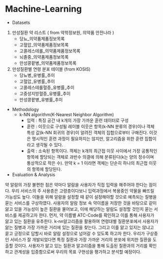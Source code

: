 # Machine-Learning
*  Datasets
 1) 만성질환 약 리스트 ( from 약학정보원, 의약품 안전나라 )
    * 당뇨_의약품제품정보목록
    * 고혈압_의약품제품정보목록
    * 고콜레스테롤_의약품제품정보목록
    * 뇌졸중_의약품제품정보목록
    * 만성콩팥병_의약품제품정보목록
 2) 만성질환별 연령 분포 테이블 (from KOSIS)
    * 당뇨병_유병률_추이
    * 고혈압_유병률_추이
    * 고콜레스테롤혈증_유병률_추이
    * 고중성지방혈증_유병률_추이
    * 만성콩팥병_유병률_추이
* Methodology
  * k-NN algorithm(K-Nearest Neighbor Algorithm)
    * 입력 : 특징 공간 내 k개의 가장 가까운 훈련 데이터로 구성
    * 훈련 : 이웃으로 구성될 레이블 이웃은 항목(k-NN 분류의 경우)이나 객체 특성 값(k-NN 회귀의 경우)이 알려진 객체의 집합으로부터 구해진다. 이것은 명시적인 훈련 과정이 필요하지는 않지만, 알고리즘을 위한 훈련 집합이라고 생각될 수 있다.
    * 출력 : 소속된 항목이다. 객체는 k개의 최근접 이웃 사이에서 가장 공통적인 항목에 할당되는 객체로 과반수 의결에 의해 분류된다(k는 양의 정수이며 통상적으로 작은 수). 만약 k = 1 이라면 객체는 단순히 하나의 최근접 이웃의 항목에 할당된다.
* Evaluation & Analysis

약 알람의 가장 불편한 점은 약마다 알람을 사용자가 직접 입력을 해주어야 한다는 점이다. 우리 서비스의 주 사용층은 고령층이다보니 입력과정에서 복용중인 약물을 빠뜨릴 가능성도 높다. 이들을 위해 알람을 설정할 때 같이 설정해야할 것으로 예측되는 질병을 묻는 서비스를 구상하였다. 사용자의 알람 정보 속 약이름을 저장한 것을 바탕으로 같이 앓고 있을 가능성이 높은 질환을 물어보고, 이에 해당하는 알람도 설정할 것인지 묻는 서비스를 제공하고자 한다.
먼저, 약 이름별 ATC-Code를 확인하고 이를 통해 사용자가 앓고 있는 질환을 유추한다. k-nn알고리즘을 활용하여 연령대별 질환분포에서 사용자가 앓는 질병과 가장 가까운 거리에 있는 질환을 찾는다. 그리고 이를 앓고 있지는 않냐고 묻고 긍정으로 답할시 바로 알람 설정으로 넘어갈 수 있도록 하고자 한다.
우리가 구상중인 서비스가 잘 개발되었다면 특정 질환과 가장 가까운 거리의 분포에 위치한 질환을 도출할 것이다. 사용자가 앓고 있는 질환과 알고리즘을 통해 도출된 질환과의 거리를 확인하고 관계성을 입증함으로써 우리의 목표 구현성을 평가하고 분석할 예정이다.
